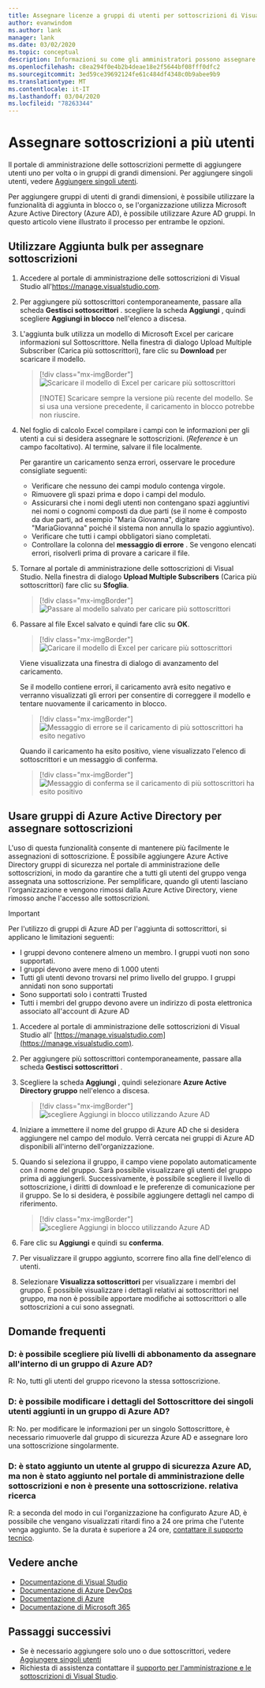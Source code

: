 ```yaml
---
title: Assegnare licenze a gruppi di utenti per sottoscrizioni di Visual Studio | Microsoft Docs
author: evanwindom
ms.author: lank
manager: lank
ms.date: 03/02/2020
ms.topic: conceptual
description: Informazioni su come gli amministratori possono assegnare licenze a più sottoscrittori usando la funzionalità di aggiunta in blocco o i gruppi di Microsoft Azure Active Directory
ms.openlocfilehash: c8ea294f0e4b2b4deae18e2f5644bf08fff0dfc2
ms.sourcegitcommit: 3ed59ce39692124fe61c484df4348c0b9abee9b9
ms.translationtype: MT
ms.contentlocale: it-IT
ms.lasthandoff: 03/04/2020
ms.locfileid: "78263344"
---
```

# <a name="assign-subscriptions-to-multiple-users"></a>Assegnare sottoscrizioni a più utenti
Il portale di amministrazione delle sottoscrizioni permette di aggiungere utenti uno per volta o in gruppi di grandi dimensioni.  Per aggiungere singoli utenti, vedere [Aggiungere singoli utenti](assign-license.md).

Per aggiungere gruppi di utenti di grandi dimensioni, è possibile utilizzare la funzionalità di aggiunta in blocco o, se l'organizzazione utilizza Microsoft Azure Active Directory (Azure AD), è possibile utilizzare Azure AD gruppi. In questo articolo viene illustrato il processo per entrambe le opzioni. 

## <a name="use-bulk-add-to-assign-subscriptions"></a>Utilizzare Aggiunta bulk per assegnare sottoscrizioni
1. Accedere al portale di amministrazione delle sottoscrizioni di Visual Studio all'https://manage.visualstudio.com.

2. Per aggiungere più sottoscrittori contemporaneamente, passare alla scheda **Gestisci sottoscrittori** . scegliere la scheda **Aggiungi** , quindi scegliere **Aggiungi in blocco** nell'elenco a discesa.  

2. L'aggiunta bulk utilizza un modello di Microsoft Excel per caricare informazioni sul Sottoscrittore. Nella finestra di dialogo Upload Multiple Subscriber (Carica più sottoscrittori), fare clic su **Download** per scaricare il modello.
   > [!div class="mx-imgBorder"]
   > ![Scaricare il modello di Excel per caricare più sottoscrittori](media/download-template-upload-subscribers.png)
   >
   > [!NOTE]
   > Scaricare sempre la versione più recente del modello. Se si usa una versione precedente, il caricamento in blocco potrebbe non riuscire.

3. Nel foglio di calcolo Excel compilare i campi con le informazioni per gli utenti a cui si desidera assegnare le sottoscrizioni. (*Reference* è un campo facoltativo). Al termine, salvare il file localmente.

   Per garantire un caricamento senza errori, osservare le procedure consigliate seguenti:

    - Verificare che nessuno dei campi modulo contenga virgole.
    - Rimuovere gli spazi prima e dopo i campi del modulo.
    - Assicurarsi che i nomi degli utenti non contengano spazi aggiuntivi nei nomi o cognomi composti da due parti (se il nome è composto da due parti, ad esempio "Maria Giovanna", digitare "MariaGiovanna" poiché il sistema non annulla lo spazio aggiuntivo).
    - Verificare che tutti i campi obbligatori siano completati. 
    - Controllare la colonna del **messaggio di errore** .  Se vengono elencati errori, risolverli prima di provare a caricare il file. 

4. Tornare al portale di amministrazione delle sottoscrizioni di Visual Studio. Nella finestra di dialogo **Upload Multiple Subscribers** (Carica più sottoscrittori) fare clic su **Sfoglia**.
   > [!div class="mx-imgBorder"]
   > ![Passare al modello salvato per caricare più sottoscrittori](media/bulk-add-browse-saved-template.png)

5. Passare al file Excel salvato e quindi fare clic su **OK**.
   > [!div class="mx-imgBorder"]
   > ![Caricare il modello di Excel per caricare più sottoscrittori](media/bulk-upload-subscribers.png)

    Viene visualizzata una finestra di dialogo di avanzamento del caricamento.

    Se il modello contiene errori, il caricamento avrà esito negativo e verranno visualizzati gli errori per consentire di correggere il modello e tentare nuovamente il caricamento in blocco.
   > [!div class="mx-imgBorder"]
   > ![Messaggio di errore se il caricamento di più sottoscrittori ha esito negativo](media/bulk-add-template-failed.png)

    Quando il caricamento ha esito positivo, viene visualizzato l'elenco di sottoscrittori e un messaggio di conferma.
   > [!div class="mx-imgBorder"]
   > ![Messaggio di conferma se il caricamento di più sottoscrittori ha esito positivo](media/bulk-add-template-success.png)

## <a name="use-azure-active-directory-groups-to-assign-subscriptions"></a>Usare gruppi di Azure Active Directory per assegnare sottoscrizioni 
L'uso di questa funzionalità consente di mantenere più facilmente le assegnazioni di sottoscrizione. È possibile aggiungere Azure Active Directory gruppi di sicurezza nel portale di amministrazione delle sottoscrizioni, in modo da garantire che a tutti gli utenti del gruppo venga assegnata una sottoscrizione. Per semplificare, quando gli utenti lasciano l'organizzazione e vengono rimossi dalla Azure Active Directory, viene rimosso anche l'accesso alle sottoscrizioni. 

> [!IMPORTANT]
> Per l'utilizzo di gruppi di Azure AD per l'aggiunta di sottoscrittori, si applicano le limitazioni seguenti:
> - I gruppi devono contenere almeno un membro.  I gruppi vuoti non sono supportati.
> - I gruppi devono avere meno di 1.000 utenti 
> - Tutti gli utenti devono trovarsi nel primo livello del gruppo.  I gruppi annidati non sono supportati
> - Sono supportati solo i contratti Trusted
> - Tutti i membri del gruppo devono avere un indirizzo di posta elettronica associato all'account di Azure AD


1. Accedere al portale di amministrazione delle sottoscrizioni di Visual Studio all' [https://manage.visualstudio.com](https://manage.visualstudio.com).

2. Per aggiungere più sottoscrittori contemporaneamente, passare alla scheda **Gestisci sottoscrittori** .

3. Scegliere la scheda **Aggiungi** , quindi selezionare **Azure Active Directory gruppo** nell'elenco a discesa.  

   > [!div class="mx-imgBorder"]
   > ![scegliere Aggiungi in blocco utilizzando Azure AD](_img/assign-license-bulk/bulk-add-aad.png)


4. Iniziare a immettere il nome del gruppo di Azure AD che si desidera aggiungere nel campo del modulo. Verrà cercata nei gruppi di Azure AD disponibili all'interno dell'organizzazione. 

5. Quando si seleziona il gruppo, il campo viene popolato automaticamente con il nome del gruppo. Sarà possibile visualizzare gli utenti del gruppo prima di aggiungerli. Successivamente, è possibile scegliere il livello di sottoscrizione, i diritti di download e le preferenze di comunicazione per il gruppo. Se lo si desidera, è possibile aggiungere dettagli nel campo di riferimento. 

   > [!div class="mx-imgBorder"]
   > ![scegliere Aggiungi in blocco utilizzando Azure AD](_img/assign-license-bulk/bulk-add-aad-details.png)

6. Fare clic su **Aggiungi** e quindi su **conferma**. 

7. Per visualizzare il gruppo aggiunto, scorrere fino alla fine dell'elenco di utenti.  

8. Selezionare **Visualizza sottoscrittori** per visualizzare i membri del gruppo. È possibile visualizzare i dettagli relativi ai sottoscrittori nel gruppo, ma non è possibile apportare modifiche ai sottoscrittori o alle sottoscrizioni a cui sono assegnati.    

## <a name="frequently-asked-questions"></a>Domande frequenti
### <a name="q-can-i-choose-multiple-subscription-levels-to-be-assigned-within-an-azure-ad-group"></a>D: è possibile scegliere più livelli di abbonamento da assegnare all'interno di un gruppo di Azure AD? 
R: No, tutti gli utenti del gruppo ricevono la stessa sottoscrizione. 

### <a name="q-can-i-edit-subscriber-details-of-individuals-added-in-an-azure-ad-group"></a>D: è possibile modificare i dettagli del Sottoscrittore dei singoli utenti aggiunti in un gruppo di Azure AD?  
R: No. per modificare le informazioni per un singolo Sottoscrittore, è necessario rimuoverle dal gruppo di sicurezza Azure AD e assegnare loro una sottoscrizione singolarmente.  

### <a name="q-i-added-someone-to-my-azure-ad-security-group-but-i-dont-see-them-added-in-the-subscriptions-administration-portal-and-they-dont-have-a-subscription-why-not"></a>D: è stato aggiunto un utente al gruppo di sicurezza Azure AD, ma non è stato aggiunto nel portale di amministrazione delle sottoscrizioni e non è presente una sottoscrizione. relativa ricerca  
R: a seconda del modo in cui l'organizzazione ha configurato Azure AD, è possibile che vengano visualizzati ritardi fino a 24 ore prima che l'utente venga aggiunto. Se la durata è superiore a 24 ore, [contattare il supporto tecnico](https://visualstudio.microsoft.com/support/support-overview-vs).  


## <a name="see-also"></a>Vedere anche
- [Documentazione di Visual Studio](https://docs.microsoft.com/visualstudio/)
- [Documentazione di Azure DevOps](https://docs.microsoft.com/azure/devops/)
- [Documentazione di Azure](https://docs.microsoft.com/azure/)
- [Documentazione di Microsoft 365](https://docs.microsoft.com/microsoft-365/)

## <a name="next-steps"></a>Passaggi successivi
- Se è necessario aggiungere solo uno o due sottoscrittori,  vedere [Aggiungere singoli utenti](assign-license.md)
- Richiesta di assistenza contattare il [supporto per l'amministrazione e le sottoscrizioni di Visual Studio](https://visualstudio.microsoft.com/support/support-overview-vs).

